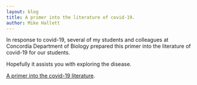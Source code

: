 ```yaml
---
layout: blog
title: A primer into the literature of covid-19. 
author: Mike Hallett
---
```



In response to covid-19, several of my students and colleagues at Concordia Department of
Biology prepared this primer into the literature of covid-19 for our students.

Hopefully it assists you with exploring the disease.

[A primer into the covid-19 literature](https://docs.google.com/presentation/d/1--n2hsdSDbIUQxX1-eynljM457Z-Q1zEDQn7GdcYA8k/edit?usp=sharing).
